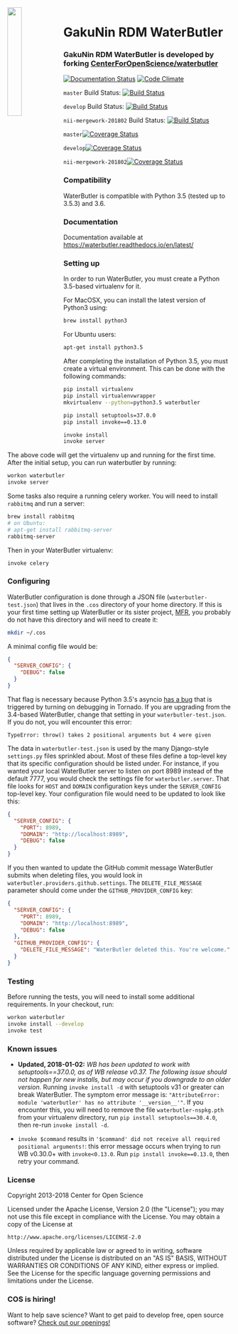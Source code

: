 <img src="/docs/waterbutler.png?raw=true" width="25%" style="float:left;">

# GakuNin RDM WaterButler

### GakuNin RDM WaterButler is developed by forking [CenterForOpenScience/waterbutler](https://github.com/CenterForOpenScience/waterbutler)


[![Documentation Status](https://readthedocs.org/projects/waterbutler/badge/?version=latest)](http://waterbutler.readthedocs.org/en/latest/?badge=latest)
[![Code Climate](https://codeclimate.com/github/CenterForOpenScience/waterbutler/badges/gpa.svg)](https://codeclimate.com/github/CenterForOpenScience/waterbutler)

`master` Build Status: [![Build Status](https://travis-ci.org/RCOSDP/RDM-waterbutler.svg?branch=master)](https://travis-ci.org/RCOSDP/master)

`develop` Build Status: [![Build Status](https://travis-ci.org/RCOSDP/RDM-waterbutler.svg?branch=develop)](https://travis-ci.org/RCOSDP/develop)

`nii-mergework-201802` Build Status: [![Build Status](https://travis-ci.org/RCOSDP/RDM-waterbutler.svg?branch=nii-mergework-201802)](https://travis-ci.org/RCOSDP/RDM-waterbutler)

`master`[![Coverage Status](https://coveralls.io/repos/github/RCOSDP/RDM-waterbutler/badge.svg?branch=master)](https://coveralls.io/github/RCOSDP/RDM-waterbutler?branch=master)

`develop`[![Coverage Status](https://coveralls.io/repos/github/RCOSDP/RDM-waterbutler/badge.svg?branch=develop)](https://coveralls.io/github/RCOSDP/RDM-waterbutler?branch=develop)

`nii-mergework-201802`[![Coverage Status](https://coveralls.io/repos/github/RCOSDP/RDM-waterbutler/badge.svg?branch=nii-mergework-201802)](https://coveralls.io/github/RCOSDP/RDM-waterbutler?branch=nii-mergework-201802)

### Compatibility

WaterButler is compatible with Python 3.5 (tested up to 3.5.3) and 3.6.

### Documentation

Documentation available at https://waterbutler.readthedocs.io/en/latest/

### Setting up

In order to run WaterButler, you must create a Python 3.5-based virtualenv for it.

For MacOSX, you can install the latest version of Python3 using:

```bash
brew install python3
```

For Ubuntu users:

```bash
apt-get install python3.5
```

After completing the installation of Python 3.5, you must create a virtual environment. This can be done with the following commands:

```bash
pip install virtualenv
pip install virtualenvwrapper
mkvirtualenv --python=python3.5 waterbutler

pip install setuptools=37.0.0
pip install invoke==0.13.0

invoke install
invoke server
```

The above code will get the virtualenv up and running for the first time.  After the initial setup, you can run waterbutler by running:

```bash
workon waterbutler
invoke server
```

Some tasks also require a running celery worker.  You will need to install `rabbitmq` and run a server:

```bash
brew install rabbitmq
# on Ubuntu:
# apt-get install rabbitmq-server
rabbitmq-server
```

Then in your WaterButler virtualenv:

```bash
invoke celery
```

### Configuring

WaterButler configuration is done through a JSON file (`waterbutler-test.json`) that lives in the `.cos` directory of your home directory.  If this is your first time setting up WaterButler or its sister project, [MFR](https://github.com/CenterForOpenScience/modular-file-renderer/), you probably do not have this directory and will need to create it:

```bash
mkdir ~/.cos
```

A minimal config file would be:

```json
{
  "SERVER_CONFIG": {
    "DEBUG": false
  }
}
```

That flag is necessary because Python 3.5's asyncio [has a bug](https://bugs.python.org/issue25394) that is triggered by turning on debugging in Tornado. If you are upgrading from the 3.4-based WaterButler, change that setting in your `waterbutler-test.json`. If you do not, you will encounter this error:

```
TypeError: throw() takes 2 positional arguments but 4 were given
```

The data in `waterbutler-test.json` is used by the many Django-style `settings.py` files sprinkled about.  Most of these files define a top-level key that its specific configuration should be listed under.  For instance, if you wanted your local WaterButler server to listen on port 8989 instead of the default 7777, you would check the settings file for `waterbutler.server`.  That file looks for `HOST` and `DOMAIN` configuration keys under the `SERVER_CONFIG` top-level key.  Your configuration file would need to be updated to look like this:

```json
{
  "SERVER_CONFIG": {
    "PORT": 8989,
    "DOMAIN": "http://localhost:8989",
    "DEBUG": false
  }
}
```

If you then wanted to update the GitHub commit message WaterButler submits when deleting files, you would look in `waterbutler.providers.github.settings`. The `DELETE_FILE_MESSAGE` parameter should come under the `GITHUB_PROVIDER_CONFIG` key:

```json
{
  "SERVER_CONFIG": {
    "PORT": 8989,
    "DOMAIN": "http://localhost:8989",
    "DEBUG": false
  },
  "GITHUB_PROVIDER_CONFIG": {
    "DELETE_FILE_MESSAGE": "WaterButler deleted this. You're welcome."
  }
}
```

### Testing

Before running the tests, you will need to install some additional requirements. In your checkout, run:

```bash
workon waterbutler
invoke install --develop
invoke test
```

### Known issues

- **Updated, 2018-01-02:** *WB has been updated to work with setuptools==37.0.0, as of WB release v0.37. The following issue should not happen for new installs, but may occur if you downgrade to an older version.*  Running `invoke install -d` with setuptools v31 or greater can break WaterButler.  The symptom error message is: `"AttributeError: module 'waterbutler' has no attribute '__version__'"`.  If you encounter this, you will need to remove the file `waterbutler-nspkg.pth` from your virtualenv directory, run `pip install setuptools==30.4.0`, then re-run `invoke install -d`.

- `invoke $command` results in `'$command' did not receive all required positional arguments!`: this error message occurs when trying to run WB v0.30.0+ with `invoke<0.13.0`.  Run `pip install invoke==0.13.0`, then retry your command.

### License

Copyright 2013-2018 Center for Open Science

Licensed under the Apache License, Version 2.0 (the "License");
you may not use this file except in compliance with the License.
You may obtain a copy of the License at

    http://www.apache.org/licenses/LICENSE-2.0

Unless required by applicable law or agreed to in writing, software
distributed under the License is distributed on an "AS IS" BASIS,
WITHOUT WARRANTIES OR CONDITIONS OF ANY KIND, either express or implied.
See the License for the specific language governing permissions and
limitations under the License.

### COS is hiring!

Want to help save science? Want to get paid to develop free, open source software? [Check out our openings!](https://cos.io/our-communities/jobs/)
